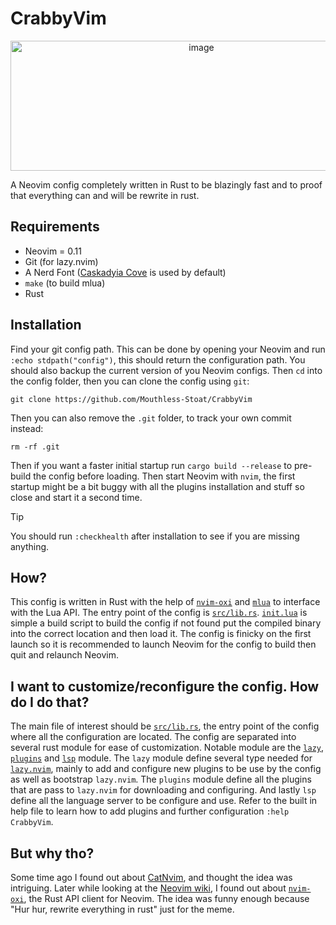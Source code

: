 # CrabbyVim

<p align="center">
  <img width="595" height="208" alt="image" src="https://github.com/user-attachments/assets/7d0e253d-67eb-4fee-bd1e-0996bedb83d9" />
</p>

A Neovim config completely written in Rust to be blazingly fast and to proof that everything can and will be rewrite in rust.

## Requirements

-   Neovim = 0.11
-   Git (for lazy.nvim)
-   A Nerd Font ([Caskadyia Cove](https://github.com/eliheuer/caskaydia-cove) is used by default)
-   `make` (to build mlua)
-   Rust

## Installation

Find your git config path. This can be done by opening your Neovim and run `:echo stdpath("config")`, this should return the configuration path. You should also backup the current version of you Neovim configs. Then `cd` into the config folder, then you can clone the config using `git`:

```
git clone https://github.com/Mouthless-Stoat/CrabbyVim
```

Then you can also remove the `.git` folder, to track your own commit instead:

```
rm -rf .git
```

Then if you want a faster initial startup run `cargo build --release` to pre-build the config before loading. Then start Neovim with `nvim`, the first startup might be a bit buggy with all the plugins installation and stuff so close and start it a second time.

> [!TIP]
> You should run `:checkhealth` after installation to see if you are missing anything.

## How?

This config is written in Rust with the help of [`nvim-oxi`](https://crates.io/crates/nvim-oxi) and [`mlua`](https://crates.io/crates/mlua) to interface with the Lua API. The entry point of the config is [`src/lib.rs`](src/lib.rust). [`init.lua`](init.lua) is simple a build script to build the config if not found put the compiled binary into the correct location and then load it. The config is finicky on the first launch so it is recommended to launch Neovim for the config to build then quit and relaunch Neovim.

## I want to customize/reconfigure the config. How do I do that?

The main file of interest should be [`src/lib.rs`](src/lib.rs), the entry point of the config where all the configuration are located. The config are separated into several rust module for ease of customization. Notable module are the [`lazy`](src/lazy.rs), [`plugins`](src/plugins.rs) and [`lsp`](src/lsp.rs) module. The `lazy` module define several type needed for [`lazy.nvim`](https://github.com/folke/lazy.nvim), mainly to add and configure new plugins to be use by the config as well as bootstrap `lazy.nvim`. The `plugins` module define all the plugins that are pass to `lazy.nvim` for downloading and configuring. And lastly `lsp` define all the language server to be configure and use. Refer to the built in help file to learn how to add plugins and further configuration `:help CrabbyVim`.

## But why tho?

Some time ago I found out about [CatNvim](https://github.com/rewhile/CatNvim), and thought the idea was intriguing. Later while looking at the [Neovim wiki](https://github.com/neovim/neovim/wiki/Related-projects), I found out about [`nvim-oxi`](https://github.com/noib3/nvim-oxi), the Rust API client for Neovim. The idea was funny enough because "Hur hur, rewrite everything in rust" just for the meme.
